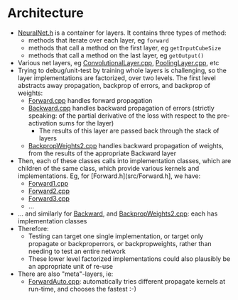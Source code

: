 # Architecture

* [NeuralNet.h](../src/NeuralNet.h) is a container for layers. It contains three types of method:
  * methods that iterate over each layer, eg `forward`
  * methods that call a method on the first layer, eg `getInputCubeSize`
  * methods that call a method on the last layer, eg `getOutput()`
* Various net layers, eg [ConvolutionalLayer.cpp](../src/ConvolutionalLayer.cpp), [PoolingLayer.cpp](../src/PoolingLayer.cpp), etc
* Trying to debug/unit-test by training whole layers is challenging, so the layer implementations are factorized, over two levels.  The first level abstracts away propagation, backprop of errors, and backprop of weights:
  * [Forward.cpp](../src/Forward.cpp) handles forward propagation
  * [Backward.cpp](../src/Backward.cpp) handles backward propagation of errors (strictly speaking: of the partial derivative of the loss with respect to the pre-activation sums for the layer)
    * The results of this layer are passed back through the stack of layers
  * [BackpropWeights2.cpp](../src/BackpropWeights2.cpp) handles backward propagation of weights, from the results of the appropriate Backward layer
* Then, each of these classes calls into implementation classes, which are children of the same class, which provide various kernels and implementations.  Eg, for [Forward.h](src/Forward.h], we have:
  * [Forward1.cpp](../src/Forward1.cpp)
  * [Forward2.cpp](../src/Forward2.cpp)
  * [Forward3.cpp](../src/Forward3.cpp)
  * ...
* ... and similarly for [Backward](../src/Backward.cpp), and [BackpropWeights2.cpp](../src/BackpropWeights2.cpp): each has implementation classes
* Therefore:
  * Testing can target one single implementation, or target only propagate or backproperrors, or backpropweights, rather than needing to test an entire network
  * These lower level factorized implementations could also plausibly be an appropriate unit of re-use
* There are also "meta"-layers, ie:
  * [ForwardAuto.cpp](../src/ForwardAuto.cpp): automatically tries different propagate kernels at run-time, and chooses the fastest :-)


